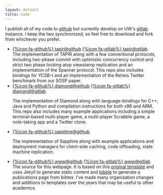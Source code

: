 ```yaml
---
layout: default
title: Code
---
```


I publish all of my code to [github](https://github.com/iyzhang) but
currently develop on UW's
[gitlab](https://gitlab.cs.washington.edu/u/iyzhang) instance. I keep
the two synchronized, so feel free to download and fork from whichever
you prefer.

<ul class="media-list">
<li class="media">
<div class="media-left col-xs-12 col-sm-3">
            <a href="https://github.com/UWSysLab/tapir" class="btn btn-default col-xs-12" style="margin-bottom:5px">{%icon fa-github%} tapir@github</a>
            <a href="https://gitlab.cs.washington.edu/syslab/tapir" class="btn btn-default col-xs-12">{%icon fa-gitlab%} tapir@gitlab</a>
	</div>
	<div class="media-body">
        The implementation of TAPIR along with a few conventional protocols,
            including two-phase commit with optimistic concurrency control and
                strict two phase locking atop viewstamp replication and an
                    implementation of the Spanner protocol.  This repo also includes
                        bindings for YCSB-t and an implementation of the Retwis Twitter
                            benchmark from our SOSP paper.
    </div>
</li>

<li class="media">
<div class="media-left col-xs-12 col-sm-3">
    <a href="https://github.com/UWSysLab/diamond" class="btn
		btn-default col-xs-12" style="margin-bottom:5px">{%icon fa-github%}
		    diamond@github</a>
    <a href="https://gitlab.cs.washington.edu/syslab/diamond-src" class="btn
		btn-default col-xs-12">{%icon fa-gitlab%} diamond@gitlab</a>
        </div>
        <div class="media-body">

The implementation of Diamond along with language-bindings for C++,
Java and Python and compilation instructions for both x86 and
ARM. This repo also includes many example applications including a
simple terminal-based multi-player game, a multi-player Scrabble game,
a note-taking app and a Twitter clone.
</div>
</li>

<li class="media">
<div class="media-left col-sm-3 col-xs-12">
    <a href="https://github.com/UWSysLab/Sapphire" class="btn
		btn-default col-xs-12">{%icon fa-github%} sapphire@github</a>
    </div>
	<div class="media-body">

The implementation of Sapphire along with example applications and
deployment managers for client-side caching, code offloading, state
machine replication.
</div>
</li>

<li class="media">
<div class="media-left col-sm-3 col-xs-12">
            <a href="https://github.com/iyzhang/www" class="btn
		    btn-default col-xs-12" style="margin-bottom:5px">{%icon fa-github%}
		www@github</a>
<a href="https://gitlab.cs.washington.edu/iyzhang/www" class="btn
		btn-default col-xs-12">{%icon fa-gitlab%} www@gitlab</a>
	</div>
	<div class="media-body">
The source for this webpage. It is based on this
<a href="https://github.com/uwsampa/research-group-web">original template</a> and uses Jekyll to generate static content and  <a href="https://github.com/sampsyo/bibble">bibble</a> to generate a publications page from bibtex.  I've made many organization changes and additions to templates over the years that may be useful to other academics.
</div>
</li>
</ul>


